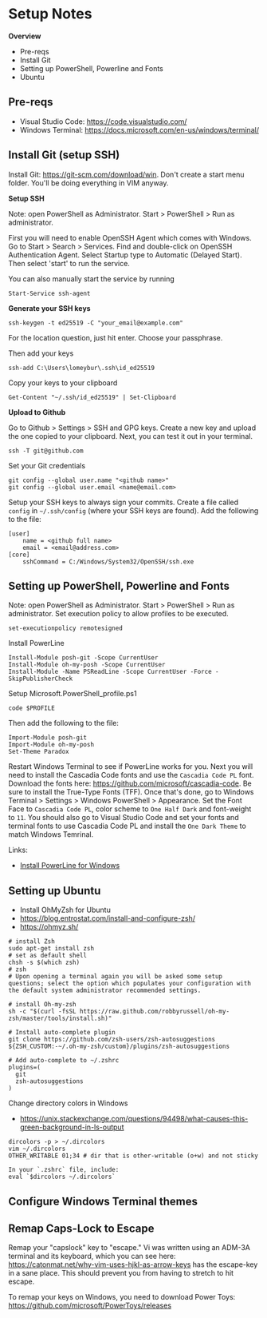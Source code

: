 # Setup Notes

**Overview**
* Pre-reqs
* Install Git
* Setting up PowerShell, Powerline and Fonts
* Ubuntu

## Pre-reqs

* Visual Studio Code: https://code.visualstudio.com/
* Windows Terminal: https://docs.microsoft.com/en-us/windows/terminal/

## Install Git (setup SSH)

Install Git: https://git-scm.com/download/win. Don't create a start menu folder. You'll be doing everything in VIM anyway. 

**Setup SSH**

Note: open PowerShell as Administrator. Start > PowerShell > Run as administrator.

First you will need to enable OpenSSH Agent which comes with Windows. Go to Start > Search > Services. Find and double-click on OpenSSH Authentication Agent. Select Startup type to Automatic (Delayed Start). Then select 'start' to run the service. 

You can also manually start the service by running
```
Start-Service ssh-agent
```

**Generate your SSH keys**
```
ssh-keygen -t ed25519 -C "your_email@example.com"
```
For the location question, just hit enter. Choose your passphrase.

Then add your keys
```
ssh-add C:\Users\lomeybur\.ssh\id_ed25519
```
Copy your keys to your clipboard
```
Get-Content "~/.ssh/id_ed25519" | Set-Clipboard
```
**Upload to Github**

Go to Github > Settings > SSH and GPG keys. Create a new key and upload the one copied to your clipboard. Next, you can test it out in your terminal.
```
ssh -T git@github.com
```
Set your Git credentials
```
git config --global user.name "<github name>"
git config --global user.email <name@email.com>
```

Setup your SSH keys to always sign your commits. Create a file called `config` in `~/.ssh/config` (where your SSH keys are found). Add the following to the file:

```
[user]
	name = <github full name>
	email = <email@address.com>
[core]
	sshCommand = C:/Windows/System32/OpenSSH/ssh.exe
```

## Setting up PowerShell, Powerline and Fonts

Note: open PowerShell as Administrator. Start > PowerShell > Run as administrator. Set execution policy to allow profiles to be executed.

```
set-executionpolicy remotesigned
```

Install PowerLine
```
Install-Module posh-git -Scope CurrentUser
Install-Module oh-my-posh -Scope CurrentUser
Install-Module -Name PSReadLine -Scope CurrentUser -Force -SkipPublisherCheck
```

Setup Microsoft.PowerShell_profile.ps1
```
code $PROFILE
```

Then add the following to the file:

```
Import-Module posh-git
Import-Module oh-my-posh
Set-Theme Paradox
```

Restart Windows Terminal to see if PowerLine works for you. Next you will need to install the Cascadia Code fonts and use the `Cascadia Code PL` font. Download the fonts here: https://github.com/microsoft/cascadia-code. Be sure to install the True-Type Fonts (TFF). Once that's done, go to Windows Terminal > Settings > Windows PowerShell > Appearance. Set the Font Face to `Cascadia Code PL`, color scheme to `One Half Dark` and font-weight to `11`. You should also go to Visual Studio Code and set your fonts and terminal fonts to use Cascadia Code PL and install the `One Dark Theme` to match Windows Temrinal.

Links:
* [Install PowerLine for Windows](https://docs.microsoft.com/en-us/windows/terminal/tutorials/powerline-setup)

## Setting up Ubuntu

* Install OhMyZsh for Ubuntu
* https://blog.entrostat.com/install-and-configure-zsh/
* https://ohmyz.sh/

```
# install Zsh
sudo apt-get install zsh
# set as default shell
chsh -s $(which zsh)
# zsh
# Upon opening a terminal again you will be asked some setup questions; select the option which populates your configuration with the default system administrator recommended settings.

# install Oh-my-zsh
sh -c "$(curl -fsSL https://raw.github.com/robbyrussell/oh-my-zsh/master/tools/install.sh)"

# Install auto-complete plugin
git clone https://github.com/zsh-users/zsh-autosuggestions ${ZSH_CUSTOM:-~/.oh-my-zsh/custom}/plugins/zsh-autosuggestions

# Add auto-complete to ~/.zshrc
plugins=(
  git
  zsh-autosuggestions
)
```

Change directory colors in Windows

* https://unix.stackexchange.com/questions/94498/what-causes-this-green-background-in-ls-output

```
dircolors -p > ~/.dircolors
vim ~/.dircolors
OTHER_WRITABLE 01;34 # dir that is other-writable (o+w) and not sticky

In your `.zshrc` file, include:
eval `$dircolors ~/.dircolors`
```

## Configure Windows Terminal themes

## Remap Caps-Lock to Escape

Remap your "capslock" key to "escape." Vi was written using an ADM-3A terminal and its keyboard, which you can see here: https://catonmat.net/why-vim-uses-hjkl-as-arrow-keys has the escape-key in a sane place. This should prevent you from having to stretch to hit escape.

To remap your keys on Windows, you need to download Power Toys: https://github.com/microsoft/PowerToys/releases
